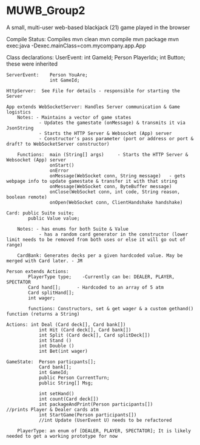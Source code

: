 # MUWB_Group2
A small, multi-user web-based blackjack (21) game played in the browser

Compile Status: Compiles
                mvn clean
                mvn compile
                mvn package
                mvn exec:java -Dexec.mainClass=com.mycompany.app.App        

Class declarations:
    UserEvent:  int GameId;
                Person PlayerIdx;
                int Button;                 these were inherited

    ServerEvent:    Person YouAre;
                    int GameId;
    
    HttpServer:  See File for details - responsible for starting the Server

    App extends WebSocketServer: Handles Server communication & Game logistics
        Notes: - Maintains a vector of game states
                - Updates the gamestate (onMessage) & transmits it via JsonString
                - Starts the HTTP Server & Websocket (App) server
                - Constructor's pass parameter (port or address or port & draft? to WebSocketServer constructor)

        Functions:  main (String[] args)     - Starts the HTTP Server & Websocket (App) server
                    onStart()   
                    onError
                    onMessage(WebSocket conn, String message)   - gets webpage info to update gamestate & transfer it with that string
                    onMessage(WebSocket conn, ByteBuffer message)
                    onClose(WebSocket conn, int code, String reason, boolean remote)
                    onOpen(WebSocket conn, ClientHandshake handshake)

    Card: public Suite suite;
            public Value value;

        Notes: - has enums for both Suite & Value
                - has a random card generator in the constructor (lower limit needs to be removed from both uses or else it will go out of range)

        CardBank: Generates decks per a given hardcoded value. May be merged with Card later. - JM

    Person extends Actions:
            PlayerType type;    -Currently can be: DEALER, PLAYER, SPECTATOR
            Card hand[];      - Hardcoded to an array of 5 atm
            Card splitHand[];
            int wager;
            
            functions: Constructors, set & get wager & a custom gethand() function (returns a String)
    
    Actions: int Deal (Card deck[], Card bank[])
                int Hit (Card deck[], Card bank[])
                int Split (Card deck[], Card splitDeck[])
                int Stand ()
                int Double ()
                int Bet(int wager)
    
    GameState:  Person particpants[];
                Card bank[];
                int GameId;
                public Person CurrentTurn;
                public String[] Msg; 

                int setHand()
                int count(Card deck[])
                int packageAndPrint(Person participants[])              //prints Player & Dealer cards atm
                int StartGame(Person participants[])                   
                //int Update (UserEvent U) needs to be refactored

        PlayerType: an enum of [DEALER, PLAYER, SPECTATOR]; It is likely needed to get a working prototype for now

    

                    



